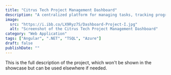 ```yaml
---
title: "Citrus Tech Project Management Dashboard"
description: "A centralized platform for managing tasks, tracking progress, and enhancing team collaboration."
image:
  src: "https://i.ibb.co/LX9Ryz7S/Dashboard-Project-I.jpg"
  alt: "Screenshot of the Citrus Tech Project Management Dashboard"
category: "Web Application"
tags: ["Angular", ".NET", "TSQL", "Azure"]
draft: false
publishDate: ""
---
```


This is the full description of the project, which won't be shown in the showcase but can be used elsewhere if needed.